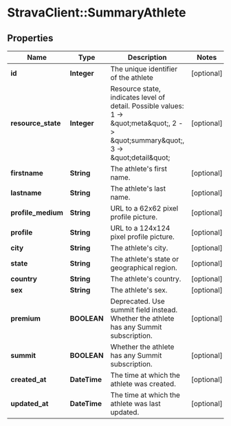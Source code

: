 # StravaClient::SummaryAthlete

## Properties
Name | Type | Description | Notes
------------ | ------------- | ------------- | -------------
**id** | **Integer** | The unique identifier of the athlete | [optional] 
**resource_state** | **Integer** | Resource state, indicates level of detail. Possible values: 1 -&gt; \&quot;meta\&quot;, 2 -&gt; \&quot;summary\&quot;, 3 -&gt; \&quot;detail\&quot; | [optional] 
**firstname** | **String** | The athlete&#39;s first name. | [optional] 
**lastname** | **String** | The athlete&#39;s last name. | [optional] 
**profile_medium** | **String** | URL to a 62x62 pixel profile picture. | [optional] 
**profile** | **String** | URL to a 124x124 pixel profile picture. | [optional] 
**city** | **String** | The athlete&#39;s city. | [optional] 
**state** | **String** | The athlete&#39;s state or geographical region. | [optional] 
**country** | **String** | The athlete&#39;s country. | [optional] 
**sex** | **String** | The athlete&#39;s sex. | [optional] 
**premium** | **BOOLEAN** | Deprecated.  Use summit field instead. Whether the athlete has any Summit subscription. | [optional] 
**summit** | **BOOLEAN** | Whether the athlete has any Summit subscription. | [optional] 
**created_at** | **DateTime** | The time at which the athlete was created. | [optional] 
**updated_at** | **DateTime** | The time at which the athlete was last updated. | [optional] 


